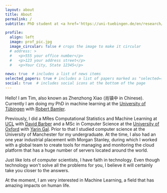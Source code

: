 ```yaml
---
layout: about
title: About
permalink: /
subtitle: PhD student at <a href='https://uni-tuebingen.de/en/research/core-research/cluster-of-excellence-machine-learning/home/'>University of Tübingen</a> & <a href='https://imprs.is.mpg.de'>International Max Planck Research School for Intelligent Systems</a>

profile:
  align: left
  image: prof_pic.jpg
  image_circular: false # crops the image to make it circular
  # address: >
  #   <p>555 your office number</p>
  #   <p>123 your address street</p>
  #   <p>Your City, State 12345</p>

news: true  # includes a list of news items
selected_papers: true # includes a list of papers marked as "selected={true}"
social: true  # includes social icons at the bottom of the page
---
```


Hello! I am Tim, also known as Zhenzhong Xiao (肖镇中 in Chinese). 
Currently I am doing my PhD in machine learning at the [University of Tübingen](https://uni-tuebingen.de/en/research/core-research/cluster-of-excellence-machine-learning/home/) with [Robert Bamler](https://robamler.github.io).

Previously, I did a MRes Computational Statistics and Machine Learning at [UCL](http://www.gatsby.ucl.ac.uk/teaching/courses/) with [David Barber](https://davidbarber.github.io/about/) and a MSc in Computer Science at the [University of Oxford](https://oatml.cs.ox.ac.uk) with [Yarin Gal](https://www.cs.ox.ac.uk/people/yarin.gal/website/).
Prior to that I studied computer science at the University of Manchester for my undergraduate. At the time, I also had an one year industrial placement with Morgan Stanley, during which I worked with a global team to create tools for managing and monitoring the cloud platform that has a huge number of servers located around the world.

Just like lots of computer scientists, I have faith in technology. Even though technology won't solve all the problems for you, I believe it will certainly take you closer to the answers.

At the moment, I am very interested in Machine Learning, a field that has amazing impacts on human life.

<!-- Write your biography here. Tell the world about yourself. Link to your favorite [subreddit](http://reddit.com). You can put a picture in, too. The code is already in, just name your picture `prof_pic.jpg` and put it in the `img/` folder.

Put your address / P.O. box / other info right below your picture. You can also disable any these elements by editing `profile` property of the YAML header of your `_pages/about.md`. Edit `_bibliography/papers.bib` and Jekyll will render your [publications page](/al-folio/publications/) automatically.

Link to your social media connections, too. This theme is set up to use [Font Awesome icons](http://fortawesome.github.io/Font-Awesome/) and [Academicons](https://jpswalsh.github.io/academicons/), like the ones below. Add your Facebook, Twitter, LinkedIn, Google Scholar, or just disable all of them. -->
